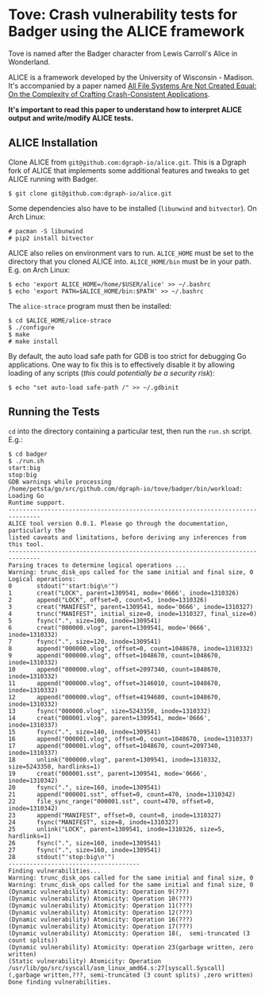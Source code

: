 # Tove: Crash vulnerability tests for Badger using the ALICE framework

Tove is named after the Badger character from Lewis Carroll's Alice in Wonderland.

ALICE is a framework developed by the University of Wisconsin - Madison. It's
accompanied by a paper named [All File Systems Are Not Created Equal: On the
Complexity of Crafting Crash-Consistent
Applications](http://research.cs.wisc.edu/adsl/Publications/alice-osdi14.pdf).

**It's important to read this paper to understand how to interpret ALICE output
and write/modify ALICE tests.**

## ALICE Installation

Clone ALICE from `git@github.com:dgraph-io/alice.git`. This is a Dgraph fork of
ALICE that implements some additional features and tweaks to get ALICE running
with Badger.

```
$ git clone git@github.com:dgraph-io/alice.git
```

Some dependencies also have to be installed (`libunwind` and `bitvector`). On Arch Linux:

```
# pacman -S libunwind
# pip2 install bitvector
```

ALICE also relies on environment vars to run. `ALICE_HOME` must be set to the
directory that you cloned ALICE into. `ALICE_HOME/bin` must be in your path.
E.g. on Arch Linux:

```
$ echo 'export ALICE_HOME=/home/$USER/alice' >> ~/.bashrc
$ echo 'export PATH=$ALICE_HOME/bin:$PATH' >> ~/.bashrc
```

The `alice-strace` program must then be installed:

```
$ cd $ALICE_HOME/alice-strace
$ ./configure
$ make
# make install
```

By default, the auto load safe path for GDB is too strict for debugging Go
applications. One way to fix this is to effectively disable it by allowing
loading of any scripts (*this could potentially be a security risk*):

```
$ echo "set auto-load safe-path /" >> ~/.gdbinit
```

## Running the Tests

`cd` into the directory containing a particular test, then run the `run.sh`
script. E.g.:

```
$ cd badger
$ ./run.sh
start:big
stop:big
GDB warnings while processing
/home/petsta/go/src/github.com/dgraph-io/tove/badger/bin/workload: Loading Go
Runtime support.
-------------------------------------------------------------------------------
ALICE tool version 0.0.1. Please go through the documentation, particularly the
listed caveats and limitations, before deriving any inferences from this tool.
-------------------------------------------------------------------------------
Parsing traces to determine logical operations ...
Warning: trunc_disk_ops called for the same initial and final size, 0
Logical operations:
0       stdout("'start:big\n'")
1       creat("LOCK", parent=1309541, mode='0666', inode=1310326)
2       append("LOCK", offset=0, count=5, inode=1310326)
3       creat("MANIFEST", parent=1309541, mode='0666', inode=1310327)
4       trunc("MANIFEST", initial_size=0, inode=1310327, final_size=0)
5       fsync(".", size=100, inode=1309541)
6       creat("000000.vlog", parent=1309541, mode='0666', inode=1310332)
7       fsync(".", size=120, inode=1309541)
8       append("000000.vlog", offset=0, count=1048670, inode=1310332)
9       append("000000.vlog", offset=1048670, count=1048670, inode=1310332)
10      append("000000.vlog", offset=2097340, count=1048670, inode=1310332)
11      append("000000.vlog", offset=3146010, count=1048670, inode=1310332)
12      append("000000.vlog", offset=4194680, count=1048670, inode=1310332)
13      fsync("000000.vlog", size=5243350, inode=1310332)
14      creat("000001.vlog", parent=1309541, mode='0666', inode=1310337)
15      fsync(".", size=140, inode=1309541)
16      append("000001.vlog", offset=0, count=1048670, inode=1310337)
17      append("000001.vlog", offset=1048670, count=2097340, inode=1310337)
18      unlink("000000.vlog", parent=1309541, inode=1310332, size=5243350, hardlinks=1)
19      creat("000001.sst", parent=1309541, mode='0666', inode=1310342)
20      fsync(".", size=160, inode=1309541)
21      append("000001.sst", offset=0, count=470, inode=1310342)
22      file_sync_range("000001.sst", count=470, offset=0, inode=1310342)
23      append("MANIFEST", offset=0, count=8, inode=1310327)
24      fsync("MANIFEST", size=8, inode=1310327)
25      unlink("LOCK", parent=1309541, inode=1310326, size=5, hardlinks=1)
26      fsync(".", size=160, inode=1309541)
27      fsync(".", size=160, inode=1309541)
28      stdout("'stop:big\n'")
-------------------------------------
Finding vulnerabilities...
Warning: trunc_disk_ops called for the same initial and final size, 0
Warning: trunc_disk_ops called for the same initial and final size, 0
(Dynamic vulnerability) Atomicity: Operation 9(???)
(Dynamic vulnerability) Atomicity: Operation 10(???)
(Dynamic vulnerability) Atomicity: Operation 11(???)
(Dynamic vulnerability) Atomicity: Operation 12(???)
(Dynamic vulnerability) Atomicity: Operation 16(???)
(Dynamic vulnerability) Atomicity: Operation 17(???)
(Dynamic vulnerability) Atomicity: Operation 18(,  semi-truncated (3 count splits))
(Dynamic vulnerability) Atomicity: Operation 23(garbage written, zero written)
(Static vulnerability) Atomicity: Operation /usr/lib/go/src/syscall/asm_linux_amd64.s:27[syscall.Syscall] (,garbage written,???, semi-truncated (3 count splits) ,zero written)
Done finding vulnerabilities.
```
